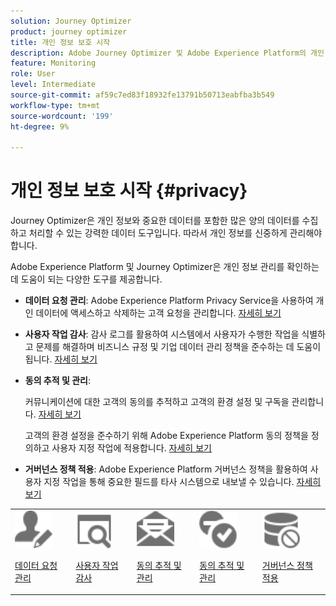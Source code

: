 ```yaml
---
solution: Journey Optimizer
product: journey optimizer
title: 개인 정보 보호 시작
description: Adobe Journey Optimizer 및 Adobe Experience Platform의 개인 정보에 대해 자세히 알아보십시오.
feature: Monitoring
role: User
level: Intermediate
source-git-commit: af59c7ed83f18932fe13791b50713eabfba3b549
workflow-type: tm+mt
source-wordcount: '199'
ht-degree: 9%

---
```



# 개인 정보 보호 시작 {#privacy}

Journey Optimizer은 개인 정보와 중요한 데이터를 포함한 많은 양의 데이터를 수집하고 처리할 수 있는 강력한 데이터 도구입니다. 따라서 개인 정보를 신중하게 관리해야 합니다.

Adobe Experience Platform 및 Journey Optimizer은 개인 정보 관리를 확인하는 데 도움이 되는 다양한 도구를 제공합니다.

* **데이터 요청 관리**: Adobe Experience Platform Privacy Service을 사용하여 개인 데이터에 액세스하고 삭제하는 고객 요청을 관리합니다. [자세히 보기](requests.md)

* **사용자 작업 감사**: 감사 로그를 활용하여 시스템에서 사용자가 수행한 작업을 식별하고 문제를 해결하며 비즈니스 규정 및 기업 데이터 관리 정책을 준수하는 데 도움이 됩니다. [자세히 보기](audit-logs.md)

* **동의 추적 및 관리**:

   커뮤니케이션에 대한 고객의 동의를 추적하고 고객의 환경 설정 및 구독을 관리합니다. [자세히 보기](opt-out.md)

   고객의 환경 설정을 준수하기 위해 Adobe Experience Platform 동의 정책을 정의하고 사용자 지정 작업에 적용합니다. [자세히 보기](../action/consent.md)

* **거버넌스 정책 적용**: Adobe Experience Platform 거버넌스 정책을 활용하여 사용자 지정 작업을 통해 중요한 필드를 타사 시스템으로 내보낼 수 있습니다. [자세히 보기](../action/action-privacy.md)

<table>
<tr>
<td><img src="../assets/do-not-localize/icon-privacy-request.svg" width="60px"><p><a href="requests.md">데이터 요청 관리</a></p></td>
<td><img src="../assets/do-not-localize/icon-privacy-audit.svg" width="60px"><p><a href="audit-logs.md">사용자 작업 감사</a></p></td>
<td><img src="../assets/do-not-localize/icon-privacy-optout.svg" width="60px"><p><a href="opt-out.md">동의 추적 및 관리</a></p></td>
<td><img src="../assets/do-not-localize/icon-privacy-consent.svg" width="60px"><p><a href="../action/consent.md">동의 추적 및 관리</a></p></td>
<td><img src="../assets/do-not-localize/icon-privacy-governance.svg" width="60px"><p><a href="../action/action-privacy.md">거버넌스 정책 적용</a></p></td>
</tr>
</table>
